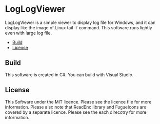 ﻿# LogLogViewer

LogLogViewer is a simple viewer to display log file for Windows, and it can display like the image of Linux tail -f command.
This software runs lightly even with large log file.

 * [Build](#build)
 * [License](#license)

## Build
This software is created in C#. You can build with Visual Studio. 

## License
This Software under the MIT licence. Please see the licence file for more information.
Please also note that ReadEnc library and FugueIcons are covered by a separate licence. 
Please see the each direcotry for more information.